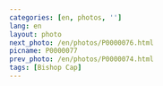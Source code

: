 ```yaml
---
categories: [en, photos, '']
lang: en
layout: photo
next_photo: /en/photos/P0000076.html
picname: P0000077
prev_photo: /en/photos/P0000074.html
tags: [Bishop Cap]
---
```


